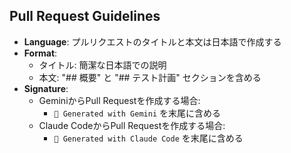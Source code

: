 ## Pull Request Guidelines

- **Language**: プルリクエストのタイトルと本文は日本語で作成する
- **Format**:
  - タイトル: 簡潔な日本語での説明
  - 本文: "## 概要" と "## テスト計画" セクションを含める
- **Signature**:
  - GeminiからPull Requestを作成する場合:
    - `🤖 Generated with Gemini` を末尾に含める
  - Claude CodeからPull Requestを作成する場合:
    - `🤖 Generated with Claude Code` を末尾に含める